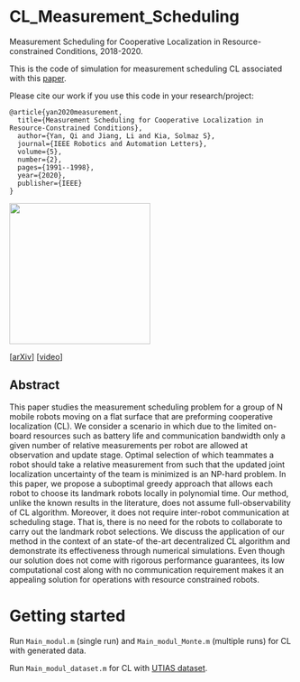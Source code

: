 # CL_Measurement_Scheduling
Measurement Scheduling for Cooperative Localization in Resource-constrained Conditions, 2018-2020.

This is the code of simulation for measurement scheduling CL associated with this [paper](https://ieeexplore.ieee.org/abstract/document/8972554/).

Please cite our work if you use this code in your research/project:

```
@article{yan2020measurement,
  title={Measurement Scheduling for Cooperative Localization in Resource-Constrained Conditions},
  author={Yan, Qi and Jiang, Li and Kia, Solmaz S},
  journal={IEEE Robotics and Automation Letters},
  volume={5},
  number={2},
  pages={1991--1998},
  year={2020},
  publisher={IEEE}
}
```

<p float='left'>
	<img src="https://qiyan98.github.io/images/RAL2020.png" width="250"/>
</p>

[[arXiv](https://arxiv.org/abs/1912.04709)] [[video](https://www.youtube.com/watch?v=5KAiav6astY)]

## Abstract

This paper studies the measurement scheduling problem for a group of N mobile robots moving on a flat surface that are preforming cooperative localization (CL). We consider a scenario in which due to the limited on-board resources such as battery life and communication bandwidth only a given number of relative measurements per robot are allowed at observation and update stage. Optimal selection of which teammates a robot should take a relative measurement from such that the updated joint localization uncertainty of the team is minimized is an NP-hard problem. In this paper, we propose a suboptimal greedy approach that allows each robot to choose its landmark robots locally in polynomial time. Our method, unlike the known results in the literature, does not assume full-observability of CL algorithm. Moreover, it does not require inter-robot communication at scheduling stage. That is, there is no need for the robots to collaborate to carry out the landmark robot selections. We discuss the application of our method in the context of an state-of the-art decentralized CL algorithm and demonstrate its effectiveness through numerical simulations. Even though our solution does not come with rigorous performance guarantees, its low computational cost along with no communication requirement makes it an appealing solution for operations with resource constrained robots.

# Getting started

Run `Main_modul.m` (single run) and `Main_modul_Monte.m` (multiple runs) for CL with generated data.

Run `Main_modul_dataset.m` for CL with [UTIAS dataset](http://asrl.utias.utoronto.ca/datasets/mrclam/index.html). 
